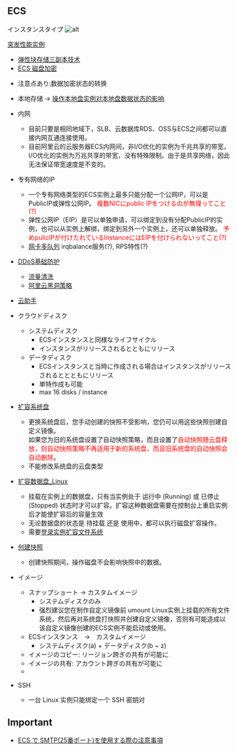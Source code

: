 #

## ECS

インスタンスタイプ
![alt](http://docs-aliyun.cn-hangzhou.oss.aliyun-inc.com/assets/pic/25374/cn_zh/1518318731933/Image%202.png)

[突发性能实例](https://help.aliyun.com/document_detail/59977.html)

- [弹性块存储三副本技术](https://help.aliyun.com/document_detail/35108.html)
- [ECS 磁盘加密](https://help.aliyun.com/document_detail/59643.html)
 * 注意点あり:数据加密状态的转换

- 本地存储 → [操作本地盘实例对本地盘数据状态的影响](https://help.aliyun.com/document_detail/63138.html#h2-u64CDu4F5Cu672Cu5730u76D8u5B9Eu4F8Bu5BF9u672Cu5730u76D8u6570u636Eu72B6u6001u7684u5F71u54CD5)
- 内网
  * 目前只要是相同地域下，SLB、云数据库RDS、OSS与ECS之间都可以直接内网互通连接使用。
  * 目前阿里云的云服务器ECS内网间，非I/O优化的实例为千兆共享的带宽，I/O优化的实例为万兆共享的带宽，没有特殊限制。由于是共享网络，因此无法保证带宽速度是不变的。
- 专有网络的IP
  * 一个专有网络类型的ECS实例上最多只能分配一个公网IP，可以是PublicIP或弹性公网IP。  <font color="red">複数NICにpublic IPをつけるのが無理ってこと(?)</font>
  * 弹性公网IP（EIP）是可以单独申请，可以绑定到没有分配PublicIP的实例，也可以从实例上解绑，绑定到另外一个实例上，还可以单独释放。  <font color="red">予めpulicIPが付けたれているInstanceにはEIPを付けられないってこと(?)</font>
  * [网卡多队列](https://help.aliyun.com/document_detail/52559.html)  irqbalance服务(?), RPS特性(?)
- [DDoS基础防护](https://help.aliyun.com/document_detail/55256.html)
  * [流量清洗](https://help.aliyun.com/document_detail/28404.html)
  * [阿里云黑洞策略](https://help.aliyun.com/knowledge_detail/40032.html)

- [云助手](https://help.aliyun.com/document_detail/64601.html)


- クラウドディスク
  * システムディスク
      * ECSインスタンスと同様なライフサイクル
      * インスタンスがリリースされるとともにリリース
  * データディスク
      * ECSインスタンスと当時に作成される場合はインスタンスがリリースされるととともにリリース
      * 単特作成も可能
      * max 16 disks / instance
- [扩容系统盘](https://help.aliyun.com/document_detail/44986.html)
  * 更换系统盘后，您手动创建的快照不受影响，您仍可以用这些快照创建自定义镜像。
<br>如果您为旧的系统盘设置了自动快照策略，而且设置了<font color="red">自动快照随云盘释放，则自动快照策略不再适用于新的系统盘，而且旧系统盘的自动快照会自动删除</font>。
  * 不能修改系统盘的云盘类型
- [扩容数据盘_Linux](https://help.aliyun.com/document_detail/25452.html)
  * 挂载在实例上的数据盘，只有当实例处于 运行中 (Running) 或 已停止(Stopped) 状态时才可以扩容。扩容这种数据盘需要在控制台上重启实例后才能使扩容后的容量生效
  * 无论数据盘的状态是 待挂载 还是 使用中，都可以执行磁盘扩容操作。
  * 需要[登录实例扩容文件系统](https://help.aliyun.com/document_detail/25452.html#concept_z11_xsh_ydb__ResizeInInstance)
- [创建快照](https://help.aliyun.com/document_detail/25455.html)
  * 创建快照期间，操作磁盘不会影响快照中的数据。
- イメージ
  * スナップショート → カスタムイメージ
      * システムディスクのみ
      * 强烈建议您在制作自定义镜像前 umount Linux实例上挂载的所有文件系统，然后再对系统盘打快照并创建自定义镜像，否则有可能造成以该自定义镜像创建的ECS实例不能启动或使用。
  * ECSインスタンス　→　カスタムイメージ
      * システムディスク(a) + データディスク(b ~ z)
  * イメージのコピー: リージョン跨ぎの共有が可能に
  * イメージの共有: アカウント跨ぎの共有が可能に
  *
- SSH
  * 一台 Linux 实例只能绑定一个 SSH 密钥对

## Important
 - [ECS で SMTP(25番ポート)を使用する際の注意事項](https://jp.alibabacloud.com/help/doc-detail/49123.htm)
